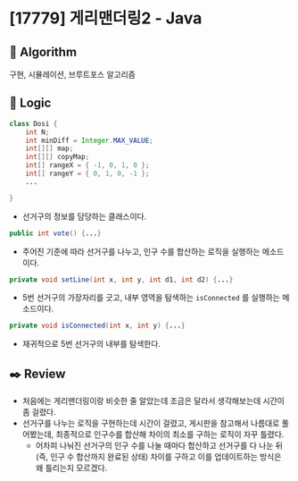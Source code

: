 # [17779] 게리맨더링2 - Java

## :pushpin: **Algorithm**

구현, 시뮬레이션, 브루트포스 알고리즘

## :round_pushpin: **Logic**

```java
class Dosi {
    int N;
    int minDiff = Integer.MAX_VALUE;
    int[][] map;
    int[][] copyMap;
    int[] rangeX = { -1, 0, 1, 0 };
    int[] rangeY = { 0, 1, 0, -1 };
    ...

}
```

- 선거구의 정보를 담당하는 클래스이다.

```java
public int vote() {...}
```

- 주어진 기준에 따라 선거구를 나누고, 인구 수를 합산하는 로직을 실행하는 메소드이다.

```java
private void setLine(int x, int y, int d1, int d2) {...}
```

- 5번 선거구의 가장자리를 긋고, 내부 영역을 탐색하는 `isConnected` 를 실행하는 메소드이다.

```java
private void isConnected(int x, int y) {...}
```

- 재귀적으로 5번 선거구의 내부를 탐색한다.

## :black_nib: **Review**

- 처음에는 게리맨더링이랑 비슷한 줄 알았는데 조금은 달라서 생각해보는데 시간이 좀 걸렸다. 
- 선거구를 나누는 로직을 구현하는데 시간이 걸렸고, 게시판을 참고해서 나름대로 풀어봤는데, 최종적으로 인구수를 합산해 차이의 최소를 구하는 로직이 자꾸 틀렸다.
  - 어차피 나눠진 선거구의 인구 수를 나눌 때마다 합산하고 선거구를 다 나눈 뒤 (즉, 인구 수 합산까지 완료된 상태) 차이를 구하고 이를 업데이트하는 방식은 왜 틀리는지 모르겠다.

